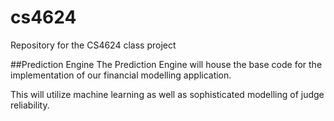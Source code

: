 # cs4624
Repository for the CS4624 class project

##Prediction Engine
The Prediction Engine will house 
the base code for the implementation of our
financial modelling application.

This will utilize machine learning as well as
sophisticated modelling of judge reliability.